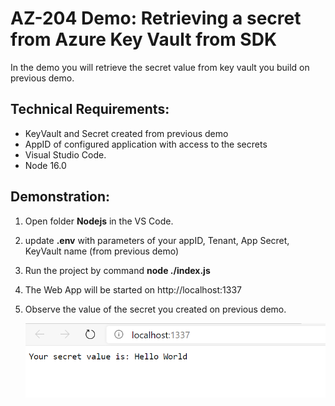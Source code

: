 # AZ-204 Demo: Retrieving a secret from Azure Key Vault from SDK

In the demo you will retrieve the secret value from key vault you build on previous demo.

## Technical Requirements:

- KeyVault and Secret created from previous demo
- AppID of configured application with access to the secrets
- Visual Studio Code.
- Node 16.0

## Demonstration:

1. Open folder **Nodejs** in the VS Code.
1. update **.env** with parameters of your appID, Tenant, App Secret, KeyVault name (from previous demo)
1. Run the project by command **node ./index.js**
1. The Web App will be started on http://localhost:1337
1. Observe the value of the secret you created on previous demo.

    ![topsecret](./Nodejs/screen.png)

